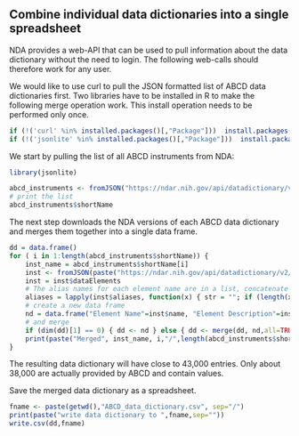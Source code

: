 ## Combine individual data dictionaries into a single spreadsheet

NDA provides a web-API that can be used to pull information about the data dictionary without the need to login. The following web-calls should therefore work for any user.

We would like to use curl to pull the JSON formatted list of ABCD data dictionaries first. Two libraries have to be installed in R to make the following merge operation work. This install operation needs to be performed only once.
```r
if (!('curl' %in% installed.packages()[,"Package"]))  install.packages('curl')
if (!('jsonlite' %in% installed.packages()[,"Package"]))  install.packages('jsonlite')
```

We start by pulling the list of all ABCD instruments from NDA:
```r
library(jsonlite)

abcd_instruments <- fromJSON("https://ndar.nih.gov/api/datadictionary/v2/datastructure?source=ABCD")
# print the list
abcd_instruments$shortName
```

The next step downloads the NDA versions of each ABCD data dictionary and merges them together into a single data frame.
```r
dd = data.frame()
for ( i in 1:length(abcd_instruments$shortName)) {
    inst_name = abcd_instruments$shortName[i]
    inst <- fromJSON(paste("https://ndar.nih.gov/api/datadictionary/v2/datastructure/", inst_name, sep=""))
    inst = inst$dataElements
    # The alias names for each element name are in a list, concatenate that list into a single string
    aliases = lapply(inst$aliases, function(x) { str = ""; if (length(x) > 0) { for( i in 1:length(x)) { str = paste(str, x[[i]], sep=" ") } }; trimws(str);})
    # create a new data frame
    nd = data.frame("Element Name"=inst$name, "Element Description"=inst$description, "type"=inst$type, "valueRange"=inst$valueRange, "notes"=inst$notes, "aliases"=unlist(aliases))
    # and merge
    if (dim(dd)[1] == 0) { dd <- nd } else { dd <- merge(dd, nd,all=TRUE) }
    print(paste("Merged", inst_name, i,"/",length(abcd_instruments$shortName),sep=" "))
}
```
The resulting data dictionary will have close to 43,000 entries. Only about 38,000 are actually provided by ABCD and contain values.

Save the merged data dictionary as a spreadsheet.
```r
fname <- paste(getwd(),"ABCD_data_dictionary.csv", sep="/")
print(paste("write data dictionary to ",fname,sep=""))
write.csv(dd,fname)
```


